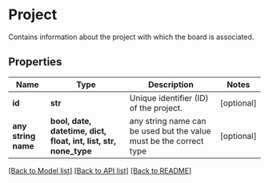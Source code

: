 # Project

Contains information about the project with which the board is associated.

## Properties
Name | Type | Description | Notes
------------ | ------------- | ------------- | -------------
**id** | **str** | Unique identifier (ID) of the project. | [optional] 
**any string name** | **bool, date, datetime, dict, float, int, list, str, none_type** | any string name can be used but the value must be the correct type | [optional]

[[Back to Model list]](../README.md#documentation-for-models) [[Back to API list]](../README.md#documentation-for-api-endpoints) [[Back to README]](../README.md)


